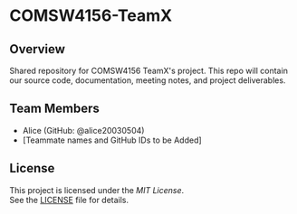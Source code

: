 # COMSW4156-TeamX

## Overview
Shared repository for COMSW4156 TeamX's project.   This repo will contain our source code, documentation, meeting notes, and project deliverables.  

## Team Members
- Alice (GitHub: @alice20030504)  
- [Teammate names and GitHub IDs to be Added]  

## License
This project is licensed under the *MIT License*.  
See the [LICENSE](LICENSE) file for details.
